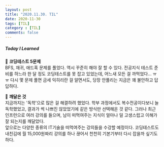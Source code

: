 ```yaml
---
layout: post
title: "2020.11.30. TIL"
date: 2020-11-30
tags: [TIL]
category : [TIL]
comments: false
---
```


##### Today I Learned  


💎 __코딩테스트 5문제__  
BFS, 재귀, 애드혹 문제를 풀었다. 역시 꾸준히 해야 잘 할 수 있다. 전공지식 테스트 준비를 하느라 한 달 정도 코딩테스트를 못 잡고 있었는데, 어느새 모든 걸 까먹었다... ㅠㅠ 다시 몇 문제 풀면 금세 익히리란 걸 알면서도, 당장 안풀리는 지금은 꽤 불안하고 답답하다.  

💎 __깨달은 것__  
지금까지는 '독학'으로 많은 걸 해결하려 했었다. 학부 과정에서도 복수전공이다보니 늘 독학했었고, 결과가 썩 나쁘진 않았었기에 같은 방식만 선택해온 것 같다. 그러나 최근 인프런으로 여러 강의를 들으며, 남이 떠먹여주는 지식이 얼마나 덜 고생스럽고 이해가 잘 되는지를 깨달았다.  
앞으로는 다양한 종류의 IT기술을 떠먹여주는 강의들을 수강할 예정이다. 코딩테스트도 내친김에 월 15,000원짜리 강의를 하나 끊어서 천천히 기본기부터 다시 잡을까 싶기도 하다.
